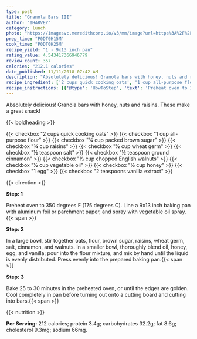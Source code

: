 ```yaml
---
type: post
title: "Granola Bars III"
author: "IHARVEY"
category: lunch
photo: "https://imagesvc.meredithcorp.io/v3/mm/image?url=https%3A%2F%2Fimages.media-allrecipes.com%2Fuserphotos%2F6969295.jpg"
prep_time: "P0DT0H15M"
cook_time: "P0DT0H25M"
recipe_yield: "1 - 9x13 inch pan"
rating_value: 4.543417366946779
review_count: 357
calories: "212.1 calories"
date_published: 11/11/2018 07:42 AM
description: "Absolutely delicious! Granola bars with honey, nuts and raisins. These make a great snack!"
recipe_ingredient: ['2 cups quick cooking oats', '1 cup all-purpose flour', '¾ cup packed brown sugar', '¾ cup raisins', '½ cup wheat germ', '½ teaspoon salt', '½ teaspoon ground cinnamon', '½ cup chopped English walnuts', '½ cup vegetable oil', '½ cup honey', '1 egg', '2 teaspoons vanilla extract']
recipe_instructions: [{'@type': 'HowToStep', 'text': 'Preheat oven to 350 degrees F (175 degrees C). Line a 9x13 inch baking pan with aluminum foil or parchment paper, and spray with vegetable oil spray.\n'}, {'@type': 'HowToStep', 'text': 'In a large bowl, stir together oats, flour, brown sugar, raisins, wheat germ, salt, cinnamon, and walnuts. In a smaller bowl, thoroughly blend oil, honey, egg, and vanilla; pour into the flour mixture, and mix by hand until the liquid is evenly distributed. Press evenly into the prepared baking pan.\n'}, {'@type': 'HowToStep', 'text': 'Bake 25 to 30 minutes in the preheated oven, or until the edges are golden. Cool completely in pan before turning out onto a cutting board and cutting into bars.\n'}]
---
```


Absolutely delicious! Granola bars with honey, nuts and raisins. These make a great snack! 

{{< boldheading >}}

{{< checkbox "2 cups quick cooking oats" >}}
{{< checkbox "1 cup all-purpose flour" >}}
{{< checkbox "¾ cup packed brown sugar" >}}
{{< checkbox "¾ cup raisins" >}}
{{< checkbox "½ cup wheat germ" >}}
{{< checkbox "½ teaspoon salt" >}}
{{< checkbox "½ teaspoon ground cinnamon" >}}
{{< checkbox "½ cup chopped English walnuts" >}}
{{< checkbox "½ cup vegetable oil" >}}
{{< checkbox "½ cup honey" >}}
{{< checkbox "1  egg" >}}
{{< checkbox "2 teaspoons vanilla extract" >}}


{{< direction >}}

**Step: 1**

Preheat oven to 350 degrees F (175 degrees C). Line a 9x13 inch baking pan with aluminum foil or parchment paper, and spray with vegetable oil spray.{{< span >}}

**Step: 2**

In a large bowl, stir together oats, flour, brown sugar, raisins, wheat germ, salt, cinnamon, and walnuts. In a smaller bowl, thoroughly blend oil, honey, egg, and vanilla; pour into the flour mixture, and mix by hand until the liquid is evenly distributed. Press evenly into the prepared baking pan.{{< span >}}

**Step: 3**

Bake 25 to 30 minutes in the preheated oven, or until the edges are golden. Cool completely in pan before turning out onto a cutting board and cutting into bars.{{< span >}}

{{< nutrition >}}

**Per Serving:** 212 calories; protein 3.4g; carbohydrates 32.2g; fat 8.6g; cholesterol 9.3mg; sodium 66mg.